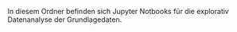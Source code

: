In diesem Ordner befinden sich Jupyter Notbooks für die explorativ Datenanalyse der Grundlagedaten.  
